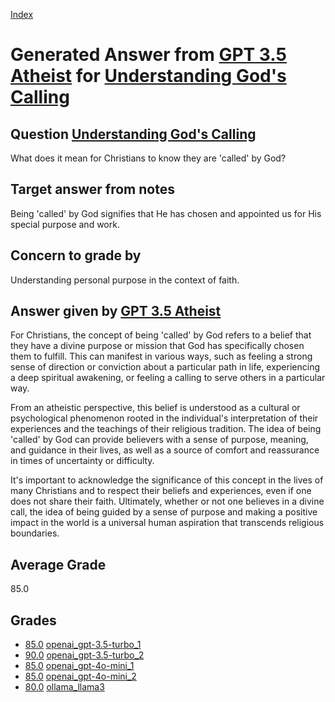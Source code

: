 
[Index](../../../index.md)
# Generated Answer from [GPT 3.5 Atheist](../../answering_models/GPT_3.5_Atheist.md) for [Understanding God's Calling](../../questions/Understanding_God_s_Calling.md)

## Question [Understanding God's Calling](../../questions/Understanding_God_s_Calling.md)
What does it mean for Christians to know they are 'called' by God?

## Target answer from notes
Being 'called' by God signifies that He has chosen and appointed us for His special purpose and work.

## Concern to grade by
Understanding personal purpose in the context of faith.

## Answer given by [GPT 3.5 Atheist](../../answering_models/GPT_3.5_Atheist.md)
For Christians, the concept of being 'called' by God refers to a belief that they have a divine purpose or mission that God has specifically chosen them to fulfill. This can manifest in various ways, such as feeling a strong sense of direction or conviction about a particular path in life, experiencing a deep spiritual awakening, or feeling a calling to serve others in a particular way.

From an atheistic perspective, this belief is understood as a cultural or psychological phenomenon rooted in the individual's interpretation of their experiences and the teachings of their religious tradition. The idea of being 'called' by God can provide believers with a sense of purpose, meaning, and guidance in their lives, as well as a source of comfort and reassurance in times of uncertainty or difficulty.

It's important to acknowledge the significance of this concept in the lives of many Christians and to respect their beliefs and experiences, even if one does not share their faith. Ultimately, whether or not one believes in a divine call, the idea of being guided by a sense of purpose and making a positive impact in the world is a universal human aspiration that transcends religious boundaries.

## Average Grade
85.0

## Grades
 * [85.0](./Understanding_God_s_Calling_grades/openai_gpt-3.5-turbo_1.md) [openai_gpt-3.5-turbo_1](../../grading_models/openai_gpt-3.5-turbo_1.md)
 * [90.0](./Understanding_God_s_Calling_grades/openai_gpt-3.5-turbo_2.md) [openai_gpt-3.5-turbo_2](../../grading_models/openai_gpt-3.5-turbo_2.md)
 * [85.0](./Understanding_God_s_Calling_grades/openai_gpt-4o-mini_1.md) [openai_gpt-4o-mini_1](../../grading_models/openai_gpt-4o-mini_1.md)
 * [85.0](./Understanding_God_s_Calling_grades/openai_gpt-4o-mini_2.md) [openai_gpt-4o-mini_2](../../grading_models/openai_gpt-4o-mini_2.md)
 * [80.0](./Understanding_God_s_Calling_grades/ollama_llama3.md) [ollama_llama3](../../grading_models/ollama_llama3.md)
